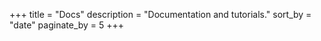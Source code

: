 +++
title = "Docs"
description = "Documentation and tutorials."
sort_by = "date"
paginate_by = 5
+++
